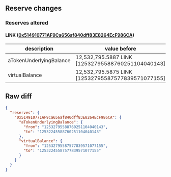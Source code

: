 ## Reserve changes

### Reserves altered

#### LINK ([0x514910771AF9Ca656af840dff83E8264EcF986CA](https://etherscan.io/address/0x514910771AF9Ca656af840dff83E8264EcF986CA))

| description | value before | value after |
| --- | --- | --- |
| aTokenUnderlyingBalance | 12,532,795.5887 LINK [12532795588760251104040143] | 12,532,245.5887 LINK [12532245588760251104040143] |
| virtualBalance | 12,532,795.5875 LINK [12532795587577839571077155] | 12,532,245.5875 LINK [12532245587577839571077155] |


## Raw diff

```json
{
  "reserves": {
    "0x514910771AF9Ca656af840dff83E8264EcF986CA": {
      "aTokenUnderlyingBalance": {
        "from": "12532795588760251104040143",
        "to": "12532245588760251104040143"
      },
      "virtualBalance": {
        "from": "12532795587577839571077155",
        "to": "12532245587577839571077155"
      }
    }
  }
}
```